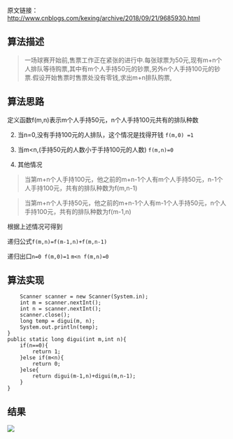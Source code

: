 原文链接：http://www.cnblogs.com/kexing/archive/2018/09/21/9685930.html
## 算法描述
> 一场球赛开始前,售票工作正在紧张的进行中.每张球票为50元,现有m+n个人排队等待购票,其中有m个人手持50元的钞票,另外n个人手持100元的钞票.假设开始售票时售票处没有零钱,求出m+n排队购票,

	
## 算法思路

定义函数f(m,n)表示m个人手持50元，n个人手持100元共有的排队种数


2. 当n=0,没有手持100元的人排队，这个情况是找得开钱  `f(m,0) =1`

1. 当m<n,(手持50元的人数小于手持100元的人数) `f(m,n)=0`

3. 其他情况 
> 当第m+n个人手持100元，他之前的m+n-1个人有m个人手持50元，n-1个人手持100元，共有的排队种数为f(m,n-1)

> 当第m+n个人手持50元，他之前的m+n-1个人有m-1个人手持50元，n个人手持100元，共有的排队种数为f(m-1,n)

根据上述情况可得到

递归公式`f(m,n)=f(m-1,n)+f(m,n-1)`

递归出口`n=0 f(m,0)=1` `m<n f(m,n)=0`

## 算法实现

		Scanner scanner = new Scanner(System.in);
		int m = scanner.nextInt();
		int n = scanner.nextInt();
		scanner.close();
		long temp = digui(m, n);
		System.out.println(temp);
	}
	public static long digui(int m,int n){
		if(n==0){
			return 1;
		}else if(m<n){
			return 0;
		}else{
			return digui(m-1,n)+digui(m,n-1);
		}
	}


## 结果
![](https://img2018.cnblogs.com/blog/1210268/201809/1210268-20180921121258763-815962959.png)